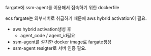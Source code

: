 fargate에 ssm-agent를 이용해서 접속하기 위한 dockerfile

ecs fargate는 외부서버로 취급하기 때문에 aws hybrid activation이 필요.

- aws hybrid activation생성 후
    - agent_code / agent_id필요
- ssm-agent를 설치한 docker image로 fargate생성
- ssm-agent resigter로 서버 인증 필요.